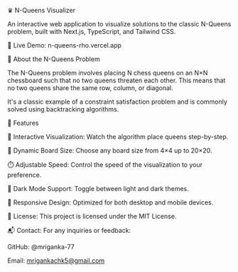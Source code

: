 ♛ N-Queens Visualizer


An interactive web application to visualize solutions to the classic N-Queens problem, built with Next.js, TypeScript, and Tailwind CSS.


🔗 Live Demo: n-queens-rho.vercel.app



🧠 About the N-Queens Problem

The N-Queens problem involves placing N chess queens on an N×N chessboard such that no two queens threaten each other. This means that no two queens share the same row, column, or diagonal.

It's a classic example of a constraint satisfaction problem and is commonly solved using backtracking algorithms.

🚀 Features

🎯 Interactive Visualization: Watch the algorithm place queens step-by-step.

🔢 Dynamic Board Size: Choose any board size from 4×4 up to 20×20.

⏱️ Adjustable Speed: Control the speed of the visualization to your preference.

🌙 Dark Mode Support: Toggle between light and dark themes.

📱 Responsive Design: Optimized for both desktop and mobile devices.



📄 License:
This project is licensed under the MIT License.

📬 Contact:
For any inquiries or feedback:

GitHub: @mriganka-77

Email: mrigankachk5@gmail.com
